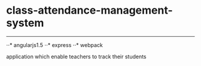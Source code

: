 # class-attendance-management-system
---

⋅⋅* angularjs1.5
⋅⋅* express
⋅⋅* webpack


<dt> application which enable teachers to track their students </dt>
